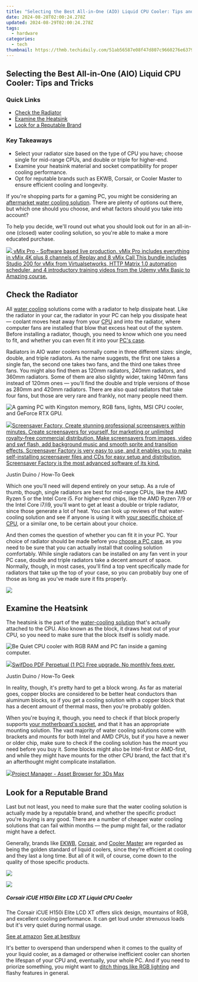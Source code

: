 ```yaml
---
title: "Selecting the Best All-in-One (AIO) Liquid CPU Cooler: Tips and Tricks"
date: 2024-08-28T02:00:24.278Z
updated: 2024-08-29T02:00:24.278Z
tags:
  - hardware
categories:
  - tech
thumbnail: https://thmb.techidaily.com/51ab56587e08f47d807c9660276e637958571843dacf99014ff4e035dcf2337d.jpg
---
```


## Selecting the Best All-in-One (AIO) Liquid CPU Cooler: Tips and Tricks

### Quick Links

* [Check the Radiator](https://fox-access.techidaily.com/devising-epoch-shifting-spectacles/)
* [Examine the Heatsink](https://fox-helps.techidaily.com/new-in-2024-leading-websites-for-superior-vector-images/)
* [Look for a Reputable Brand](https://tech-renaissance.techidaily.com/become-a-pro-at-royal-match-expert-tips-and-techniques-for-winning/)

### Key Takeaways

* Select your radiator size based on the type of CPU you have; choose single for mid-range CPUs, and double or triple for higher-end.
* Examine your heatsink material and socket compatibility for proper cooling performance.
* Opt for reputable brands such as EKWB, Corsair, or Cooler Master to ensure efficient cooling and longevity.

 If you're shopping parts for a gaming PC, you might be considering an [aftermarket water cooling solution](https://eaxpv-info.techidaily.com/updated-2024-approved-how-to-elevate-youtube-broadcasts-select-the-right-webcam/). There are plenty of options out there, but which one should you choose, and what factors should you take into account?

 To help you decide, we'll round out what you should look out for in an all-in-one (closed) water cooling solution, so you're able to make a more educated purchase.

<!-- affiliate ads begin -->
<a href="https://secure.2checkout.com/order/checkout.php?PRODS=30901410&QTY=1&AFFILIATE=108875&CART=1"> <img src="https://secure.avangate.com/images/merchant/ce9a6fb2becc2d235e62b125e9260102/products/copy_1_copy_vMixCallScreenshot1-large.jpg" border="0"> vMix Pro - Software based live production. vMix Pro includes everything in vMix 4K plus 8 channels of Replay and 8 vMix Call 
This bundle includes Studio 200 for vMix from Virtualsetworks, HTTP Matrix 1.0 automation scheduler, and 4 introductory training videos from the Udemy vMix Basic to Amazing course. </a>
<!-- affiliate ads end -->
##  Check the Radiator

 All [water cooling](https://screen-sharing-recording.techidaily.com/updated-reinstating-lost-sound-output-in-obs-recordings-for-2024/) solutions come with a radiator to help dissipate heat. Like the radiator in your car, the radiator in your PC can help you dissipate heat — coolant moves heat away from your [CPU](https://facebook-clips.techidaily.com/echoes-of-now-strategies-for-downloading-current-events/) and into the radiator, where computer fans are installed that blow that excess heat out of the system. Before installing a radiator, though, you need to know which one you need to fit, and whether you can even fit it into your [PC's case](https://tech-revival.techidaily.com/interactive-ai-duo-unveiling-3-approaches-to-chatgpt-and-wolframalliance/).

 Radiators in AIO water coolers normally come in three different sizes: single, double, and triple radiators. As the name suggests, the first one takes a single fan, the second one takes two fans, and the third one takes three fans. You might also find them as 120mm radiators, 240mm radiators, and 360mm radiators. Some of them are also slightly wider, taking 140mm fans instead of 120mm ones — you'll find the double and triple versions of those as 280mm and 420mm radiators. There are also quad radiators that take four fans, but those are very rare and frankly, not many people need them.

![A gaming PC with Kingston memory, RGB fans, lights, MSI CPU cooler, and GeForce RTX GPU.](https://static1.howtogeekimages.com/wordpress/wp-content/uploads/2024/05/52647613799_89e2459914_o.jpg) 

<!-- affiliate ads begin -->
<a href="https://secure.2checkout.com/order/checkout.php?PRODS=194977&QTY=1&AFFILIATE=108875&CART=1"><img src="https://www.blumentals.net/scrfactory/images/screensaver-software.png" border="0">Screensaver Factory, Create stunning professional screensavers within minutes. Create screensavers for yourself, for marketing or unlimited royalty-free commercial distribution. Make screensavers from images, video and swf flash, add background music and smooth sprite and transition effects. Screensaver Factory is very easy to use, and it enables you to make self-installing screensaver files and CDs for easy setup and distribution. Screensaver Factory is the most advanced software of its kind.</a>
<!-- affiliate ads end -->
Justin Duino / How-To Geek

 Which one you'll need will depend entirely on your setup. As a rule of thumb, though, single radiators are best for mid-range CPUs, like the AMD Ryzen 5 or the Intel Core i5\. For higher-end chips, like the AMD Ryzen 7/9 or the Intel Core i7/i9, you'll want to get at least a double or triple radiator, since those generate a lot of heat. You can look up reviews of that water-cooling solution and see if anyone is using it with [your specific choice of CPU](https://fox-boxes.techidaily.com/updated-mastering-the-art-of-design-10-secrets-for-podcast-imagery-for-2024/), or a similar one, to be certain about your choice.

 And then comes the question of whether you can fit it in your PC. Your choice of radiator should be made before you [choose a PC case](https://fox-helps.techidaily.com/apex-assemblies-best-laptop-trio-for-4k-visionaries-for-2024/), as you need to be sure that you can actually install that cooling solution comfortably. While single radiators can be installed on any fan vent in your PC case, double and triple radiators take a decent amount of space. Normally, though, in most cases, you'll find a top vent specifically made for radiators that take up the top of your case, so you can probably buy one of those as long as you've made sure it fits properly.

<!-- affiliate ads begin -->
<a href="https://store.massmailsoftware.com/order/checkout.php?PRODS=1095219&QTY=1&AFFILIATE=108875&CART=1"><img src="https://secure.avangate.com/images/merchant/dc87c13749315c7217cdc4ac692e704c/banera_for_partners-20_%281%29.jpg" border="0"></a>
<!-- affiliate ads end -->
##  Examine the Heatsink

 The heatsink is the part of the [water-cooling solution](https://screen-sharing-recording.techidaily.com/updated-reinstating-lost-sound-output-in-obs-recordings-for-2024/) that's actually attached to the CPU. Also known as the block, it draws heat out of your CPU, so you need to make sure that the block itself is solidly made.

![Be Quiet CPU cooler with RGB RAM and PC fan inside a gaming computer.](https://static1.howtogeekimages.com/wordpress/wp-content/uploads/2024/05/53487823357_3370a87fdb_o-1.jpg) 

<!-- affiliate ads begin -->
<a href="https://purchase.swifdoo.com/order/checkout.php?PRODS=40002162&QTY=1&AFFILIATE=108875&CART=1"><img src="https://secure.avangate.com/images/merchant/8b932759a5a04ddb34bf79e3f9072e4b/products/1_Product%20box%20white-1024x1024.png" border="0">SwifDoo PDF Perpetual (1 PC) Free upgrade. No monthly fees ever. 
</a>
<!-- affiliate ads end -->
Justin Duino / How-To Geek

 In reality, though, it's pretty hard to get a block wrong. As far as material goes, copper blocks are considered to be better heat conductors than aluminum blocks, so if you get a cooling solution with a copper block that has a decent amount of thermal mass, then you're probably golden.

 When you're buying it, though, you need to check if that block properly supports [your motherboard's socket](https://location-social.techidaily.com/how-to-pause-life360-location-sharing-for-apple-iphone-6s-drfone-by-drfone-virtual-ios/), and that it has an appropriate mounting solution. The vast majority of water cooling solutions come with brackets and mounts for both Intel and AMD CPUs, but if you have a newer or older chip, make sure to check if the cooling solution has the mount you need before you buy it. Some blocks might also be Intel-first or AMD-first, and while they might have mounts for the other CPU brand, the fact that it's an afterthought might complicate installation.

<!-- affiliate ads begin -->
<a href="https://secure.2checkout.com/order/checkout.php?PRODS=4709458&QTY=1&AFFILIATE=108875&CART=1"><img src="https://3d-kstudio.com/wp-content/uploads/2014/02/Project-Manager-3D-Models-4-800x800.jpg" border="0">Project Manager - Asset Browser for 3Ds Max</a>
<!-- affiliate ads end -->
##  Look for a Reputable Brand

 Last but not least, you need to make sure that the water cooling solution is actually made by a reputable brand, and whether the specific product you're buying is any good. There are a number of cheaper water cooling solutions that can fail within months — the pump might fail, or the radiator might have a defect.

 Generally, brands like [EKWB](https://www.ekwb.com/), [Corsair](https://www.corsair.com/us/en/Categories/Products/Liquid-Cooling/c/Cor%5FProducts%5FCooling), and [Cooler Master](https://www.coolermaster.com/catalog/coolers/) are regarded as being the golden standard of liquid coolers, since they're efficient at cooling and they last a long time. But all of it will, of course, come down to the quality of those specific products.

![](https://static1.howtogeekimages.com/wordpress/wp-content/uploads/2023/06/31t3baahbfl-_sl160_.jpg) 

<!-- affiliate ads begin -->
<a href="https://secure.2checkout.com/order/checkout.php?PRODS=4620778&QTY=1&AFFILIATE=108875&CART=1"><img src="https://secure.avangate.com/images/merchant/07dd4d5a72f5740ef0f035f201951476/728__90banner.jpg" border="0"></a>
<!-- affiliate ads end -->
#####  Corsair iCUE H150i Elite LCD XT Liquid CPU Cooler 

The Corsair iCUE H150i Elite LCD XT offers slick design, mountains of RGB, and excellent cooling performance. It can get loud under strenuous loads but it's very quiet during normal usage. 

[See at amazon](https://www.amazon.com/Corsair-H150i-Elite-Liquid-Cooler/dp/B0BQWSP2ZP?tag=hotoge-20&ascsubtag=UUhtgUeUpU203089&asc%5Frefurl=https%3A%2F%2Fwww.howtogeek.com%2F858042%2Fhow-to-choose-an-aio-cooler%2F&asc%5Fcampaign=Evergreen) [See at bestbuy](https://shop-links.co/link/?exclusive=1&publisher_slug=itechdaily19598&url=https%3A%2F%2Fwww.bestbuy.com%2Fsite%2Fcorsair__icue_h150i_%2F6534171.p%3FskuId%3D6534171) 

 It's better to overspend than underspend when it comes to the quality of your liquid cooler, as a damaged or otherwise inefficient cooler can shorten the lifespan of your CPU and, eventually, your whole PC. And if you need to priorize something, you might want to [ditch things like RGB lighting](https://eaxpv-info.techidaily.com/updated-getting-started-with-your-new-youtube-premium-account-for-2024/) and flashy features in general.

<ins class="adsbygoogle"
     style="display:block"
     data-ad-format="autorelaxed"
     data-ad-client="ca-pub-7571918770474297"
     data-ad-slot="1223367746"></ins>



<ins class="adsbygoogle"
     style="display:block"
     data-ad-client="ca-pub-7571918770474297"
     data-ad-slot="8358498916"
     data-ad-format="auto"
     data-full-width-responsive="true"></ins>


